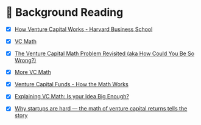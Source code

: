 # 📖 Background Reading

* [x] [How Venture Capital Works - Harvard Business School](https://hbr.org/1998/11/how-venture-capital-works)
* [x] [VC Math](https://hackernoon.com/vc-math-2848971a34a0)
* [x] [The Venture Capital Math Problem Revisited \(aka How Could You Be So Wrong?\)](https://avc.com/2020/02/the-venture-capital-math-problem-revisited-aka-how-could-you-be-so-wrong/)
* [x] [More VC Math ](https://www.vcrazor.com/vc-razor/fund-fit/more-vc-math/)
* [x] [Venture Capital Funds - How the Math Works](http://www.angelblog.net/Venture_Capital_Funds_How_the_Math_Works.html)
* [x] [Explaining VC Math: Is your Idea Big Enough?](https://www.saasventurecapital.com/blog/2019/7/24/explaining-vc-math-is-your-idea-big-enough)
* [x] [Why startups are hard — the math of venture capital returns tells the story](https://andrewchen.com/venture-capital-returns/)

  
  
  


